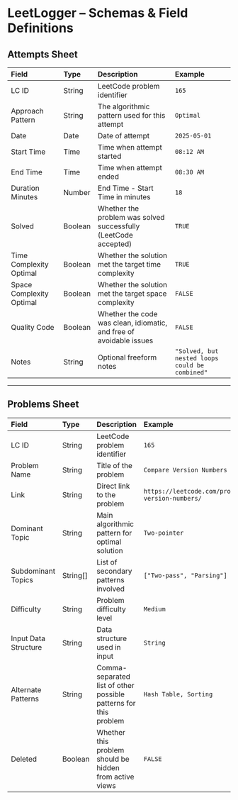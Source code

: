 # LeetLogger – Schemas & Field Definitions

## Attempts Sheet

| Field              | Type     | Description                                                       | Example                  |
|:------------------|:---------|:------------------------------------------------------------------|:-------------------------|
| LC ID              | String   | LeetCode problem identifier                                        | `165`                     |
| Approach Pattern   | String   | The algorithmic pattern used for this attempt                      | `Optimal`                 |
| Date               | Date     | Date of attempt                                                    | `2025-05-01`              |
| Start Time         | Time     | Time when attempt started                                          | `08:12 AM`                |
| End Time           | Time     | Time when attempt ended                                            | `08:30 AM`                |
| Duration Minutes   | Number   | End Time - Start Time in minutes                                   | `18`                      |
| Solved             | Boolean  | Whether the problem was solved successfully (LeetCode accepted)   | `TRUE`                    |
| Time Complexity Optimal | Boolean  | Whether the solution met the target time complexity               | `TRUE`                    |
| Space Complexity Optimal | Boolean  | Whether the solution met the target space complexity              | `FALSE`                   |
| Quality Code       | Boolean  | Whether the code was clean, idiomatic, and free of avoidable issues | `FALSE`                   |
| Notes              | String   | Optional freeform notes                                            | `"Solved, but nested loops could be combined"` |

---

## Problems Sheet

| Field                 | Type     | Description                                                     | Example                |
|:---------------------|:---------|:----------------------------------------------------------------|:------------------------|
| LC ID                 | String   | LeetCode problem identifier                                      | `165`                    |
| Problem Name          | String   | Title of the problem                                             | `Compare Version Numbers`|
| Link                  | String   | Direct link to the problem                                       | `https://leetcode.com/problems/compare-version-numbers/` |
| Dominant Topic        | String   | Main algorithmic pattern for optimal solution                    | `Two-pointer`            |
| Subdominant Topics    | String[] | List of secondary patterns involved                              | `["Two-pass", "Parsing"]`|
| Difficulty            | String   | Problem difficulty level                                         | `Medium`                 |
| Input Data Structure  | String   | Data structure used in input                                      | `String`                 |
| Alternate Patterns    | String   | Comma-separated list of other possible patterns for this problem  | `Hash Table, Sorting`    |
| Deleted               | Boolean  | Whether this problem should be hidden from active views          | `FALSE`                  |
